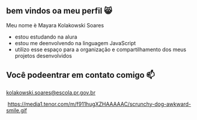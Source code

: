 ## bem vindos oa meu perfil 😸

Meu nome è Mayara Kolakowski Soares
- estou estudando na alura
- estou me deenvolvendo na linguagem JavaScript
- utilizo esse espaço para a organização e compartilhamento dos meus projetos desenvolvidos

## Você podeentrar em contato comigo 📫

kolakowski.soares@escola.pr.gov.br


![]()
https://media1.tenor.com/m/f911hugXZHAAAAAC/scrunchy-dog-awkward-smile.gif

